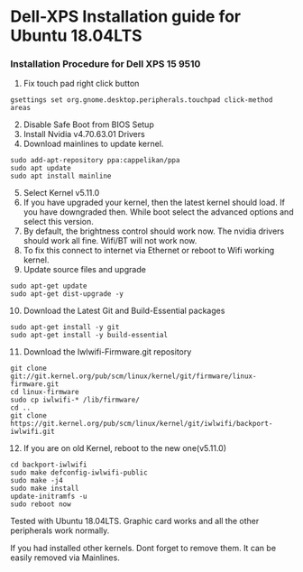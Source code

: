 # Dell-XPS Installation guide for Ubuntu 18.04LTS
 
### Installation Procedure for Dell XPS 15 9510 

1) Fix touch pad right click button

```
gsettings set org.gnome.desktop.peripherals.touchpad click-method areas
````

2) Disable Safe Boot from BIOS Setup
3) Install Nvidia v4.70.63.01 Drivers
4) Download mainlines to update kernel.
```
sudo add-apt-repository ppa:cappelikan/ppa
sudo apt update
sudo apt install mainline
```
5) Select Kernel v5.11.0
6) If you have upgraded your kernel, then the latest kernel should load. If you have downgraded then. While boot select the advanced options and select this version. 
7) By default, the brightness control should work now. The nvidia drivers should work all fine. Wifi/BT will not work now. 
8) To fix this connect to internet via Ethernet or reboot to Wifi working kernel. 
9) Update source files and upgrade
```
sudo apt-get update
sudo apt-get dist-upgrade -y
```
10) Download the Latest Git and Build-Essential packages
```
sudo apt-get install -y git
sudo apt-get install -y build-essential
```
11. Download the Iwlwifi-Firmware.git repository
```
git clone git://git.kernel.org/pub/scm/linux/kernel/git/firmware/linux-firmware.git
cd linux-firmware
sudo cp iwlwifi-* /lib/firmware/
cd ..
git clone https://git.kernel.org/pub/scm/linux/kernel/git/iwlwifi/backport-iwlwifi.git
```
12. If you are on old Kernel, reboot to the new one(v5.11.0)

```
cd backport-iwlwifi
sudo make defconfig-iwlwifi-public
sudo make -j4
sudo make install
update-initramfs -u
sudo reboot now
```

Tested with Ubuntu 18.04LTS. Graphic card works and all the other peripherals work normally. 

If you had installed other kernels. Dont forget to remove them. It can be easily removed via Mainlines. 



